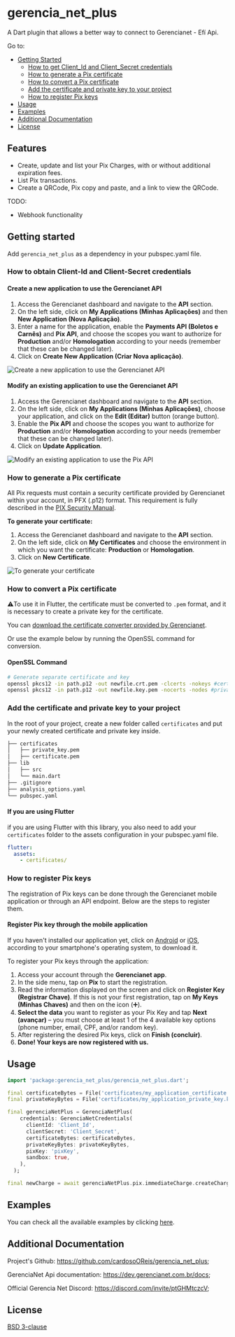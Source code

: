 <!--
This README describes the package. If you publish this package to pub.dev,
this README's contents appear on the landing page for your package.

For information about how to write a good package README, see the guide for
[writing package pages](https://dart.dev/guides/libraries/writing-package-pages).

For general information about developing packages, see the Dart guide for
[creating packages](https://dart.dev/guides/libraries/create-library-packages)
and the Flutter guide for
[developing packages and plugins](https://flutter.dev/developing-packages).
-->

# gerencia_net_plus

A Dart plugin that allows a better way to connect to Gerencianet - Efí Api.

Go to:

- [Getting Started](#getting-started)
  - [How to get Client_Id and Client_Secret credentials](#how-to-obtain-client-id-and-client-secret-credentials)
  - [How to generate a Pix certificate](#how-to-generate-a-pix-certificate)
  - [How to convert a Pix certificate](#how-to-convert-a-pix-certificate)
  - [Add the certificate and private key to your project](#add-the-certificate-and-private-key-to-your-project)
  - [How to register Pix keys](#how-to-register-pix-keys)
- [Usage](#usage)
- [Examples](#examples)
- [Additional Documentation](#additional-documentation)
- [License](#license)

## Features

- Create, update and list your Pix Charges, with or without additional expiration fees.
- List Pix transactions.
- Create a QRCode, Pix copy and paste, and a link to view the QRCode.

TODO:

- Webhook functionality

## Getting started

Add `gerencia_net_plus` as a dependency in your pubspec.yaml file.

### How to obtain Client-Id and Client-Secret credentials

#### Create a new application to use the Gerencianet API

1. Access the Gerencianet dashboard and navigate to the **API** section.
2. On the left side, click on **My Applications (Minhas Aplicações)** and then **New Application (Nova Aplicação)**.
3. Enter a name for the application, enable the **Payments API (Boletos e Carnês)** and **Pix API**, and choose the scopes you want to authorize for **Production** and/or **Homologation** according to your needs (remember that these can be changed later).
4. Click on **Create New Application (Criar Nova aplicação)**.

![Create a new application to use the Gerencianet API](https://t-images.imgix.net/https%3A%2F%2Fapp-us-east-1.t-cdn.net%2F5fa37ea6b47fe9313cb4c9ca%2Fposts%2F603543ff4253cf5983339cf1%2F603543ff4253cf5983339cf1_88071.png?width=1240&w=1240&auto=format%2Ccompress&ixlib=js-2.3.1&s=2f24c7ea5674dbbea13773b3a0b1e95c)

#### Modify an existing application to use the Gerencianet API

1. Access the Gerencianet dashboard and navigate to the **API** section.
2. On the left side, click on **My Applications (Minhas Aplicações)**, choose your application, and click on the **Edit (Editar)** button (orange button).
3. Enable the **Pix API** and choose the scopes you want to authorize for **Production** and/or **Homologation** according to your needs (remember that these can be changed later).
4. Click on **Update Application**.

![Modify an existing application to use the Pix API](https://app-us-east-1.t-cdn.net/5fa37ea6b47fe9313cb4c9ca/posts/603544082060b2e9b88bc717/603544082060b2e9b88bc717_22430.png)

### How to generate a Pix certificate

All Pix requests must contain a security certificate provided by Gerencianet within your account, in PFX (.p12) format. This requirement is fully described in the [PIX Security Manual](https://www.bcb.gov.br/estabilidadefinanceira/comunicacaodados).

**To generate your certificate:**

1. Access the Gerencianet dashboard and navigate to the **API** section.
2. On the left side, click on **My Certificates** and choose the environment in which you want the certificate: **Production** or **Homologation**.
3. Click on **New Certificate**.

![To generate your certificate](https://app-us-east-1.t-cdn.net/5fa37ea6b47fe9313cb4c9ca/posts/603543f7d1778b2d725dea1e/603543f7d1778b2d725dea1e_85669.png)

### How to convert a Pix certificate

⚠️To use it in Flutter, the certificate must be converted to `.pem` format, and it is necessary to create a private key for the certificate.

You can [download the certificate converter provided by Gerencianet](https://pix.gerencianet.com.br/ferramentas/conversorGerencianet.exe).

Or use the example below by running the OpenSSL command for conversion.

#### OpenSSL Command

```bash
# Generate separate certificate and key
openssl pkcs12 -in path.p12 -out newfile.crt.pem -clcerts -nokeys #certificate
openssl pkcs12 -in path.p12 -out newfile.key.pem -nocerts -nodes #private key
```

### Add the certificate and private key to your project

In the root of your project, create a new folder called `certificates` and put your newly created certificate and private key inside.

```bash
├── certificates
│   ├── private_key.pem
│   ├── certificate.pem
├── lib
│   ├── src
│   └── main.dart
├── .gitignore
├── analysis_options.yaml
└── pubspec.yaml
```

#### If you are using Flutter

if you are using Flutter with this library, you also need to add your `certificates` folder to the assets configuration in your pubspec.yaml file.

```yaml
flutter:
  assets:
    - certificates/
```

### How to register Pix keys

The registration of Pix keys can be done through the Gerencianet mobile application or through an API endpoint. Below are the steps to register them.

#### Register Pix key through the mobile application

If you haven't installed our application yet, click on [Android](https://play.google.com/store/apps/details?id=br.com.gerencianet.app) or [iOS](https://apps.apple.com/br/app/gerencianet/id1443363326), according to your smartphone's operating system, to download it.

To register your Pix keys through the application:

1. Access your account through the **Gerencianet app**.
2. In the side menu, tap on **Pix** to start the registration.
3. Read the information displayed on the screen and click on **Register Key (Registrar Chave)**.
   If this is not your first registration, tap on **My Keys (Minhas Chaves)** and then on the icon (➕).
4. **Select the data** you want to register as your Pix Key and tap **Next (avançar)** – you must choose at least 1 of the 4 available key options (phone number, email, CPF, and/or random key).
5. After registering the desired Pix keys, click on **Finish (concluir)**.
6. **Done! Your keys are now registered with us.**

## Usage

```dart
import 'package:gerencia_net_plus/gerencia_net_plus.dart';

final certificateBytes = File('certificates/my_application_certificate.crt.pem').readAsBytesSync();
final privateKeyBytes = File('certificates/my_application_private_key.key.pem').readAsBytesSync();

final gerenciaNetPlus = GerenciaNetPlus(
    credentials: GerenciaNetCredentials(
      clientId: 'Client_Id',
      clientSecret: 'Client_Secret',
      certificateBytes: certificateBytes,
      privateKeyBytes: privateKeyBytes,
      pixKey: 'pixKey',
      sandbox: true,
    ),
  );

final newCharge = await gerenciaNetPlus.pix.immediateCharge.createCharge(value: 100);
```

## Examples

You can check all the available examples by clicking [here](https://github.com/cardosoOReis/gerencia_net_plus/tree/master/example).

## Additional Documentation

Project's Github: <https://github.com/cardosoOReis/gerencia_net_plus>;

GerenciaNet Api documentation: <https://dev.gerencianet.com.br/docs>;

Official Gerencia Net Discord: <https://discord.com/invite/ptGHMtczcV>;

## License

[BSD 3-clause](https://github.com/cardosoOReis/gerencia_net_plus/blob/master/LICENSE)
